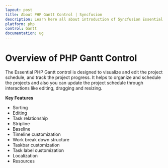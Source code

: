 ```yaml
---
layout: post
title: About PHP Gantt Control | Syncfusion
description: Learn here all about introduction of Syncfusion Essential Studio PHP Gantt control, its elements, and more.
platform: php
control: Gantt
documentation: ug
---
```


# Overview of PHP Gantt Control

The Essential PHP Gantt control is designed to visualize and edit the project schedule, and track the project progress. It helps to organize and schedule the projects and also you can update the project schedule through interactions like editing, dragging and resizing.

**Key Features**

* Sorting
* Editing
* Task relationship
* Stripline
* Baseline
* Timeline customization
* Work break down structure
* Taskbar customization
* Task label customization
* Localization
* Resources



